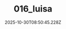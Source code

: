 ---
title: "016_luisa"
description: ""
image: "/uploads/photos/1761814245221-016_luisa.webp"
thumbnail: "/uploads/photos/1761814245221-016_luisa-thumb.webp"
width: 4000
height: 6000
featured: false
date: 2025-10-30T08:50:45.228Z
order: 0
---